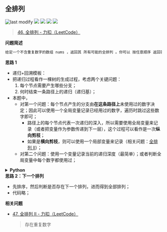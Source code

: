 ## 全排列
<!--START_SECTION:badge-->

![last modify](https://img.shields.io/static/v1?label=last%20modify&message=2022-10-14%2014%3A59%3A33&color=yellowgreen&style=flat-square)
[![](https://img.shields.io/static/v1?label=&message=%E4%B8%AD%E7%AD%89&color=yellow&style=flat-square)](../../../README.md#中等)
[![](https://img.shields.io/static/v1?label=&message=LeetCode&color=green&style=flat-square)](../../../README.md#leetcode)
[![](https://img.shields.io/static/v1?label=&message=%E9%80%92%E5%BD%92&color=blue&style=flat-square)](../../../README.md#递归)
[![](https://img.shields.io/static/v1?label=&message=LeetCode%20Hot%20100&color=blue&style=flat-square)](../../../README.md#leetcode-hot-100)

<!--END_SECTION:badge-->
<!--info
tags: [递归+回溯, lc100]
source: LeetCode
level: 中等
number: '0046'
name: 全排列
companies: []
-->

> [46. 全排列 - 力扣（LeetCode）](https://leetcode.cn/problems/permutations/?favorite=2cktkvj)

<summary><b>问题简述</b></summary>

```txt
给定一个不含重复数字的数组 nums ，返回其 所有可能的全排列 。你可以 按任意顺序 返回答案。
```

<!-- 
<details><summary><b>详细描述</b></summary>

```txt
```

</details>
-->

<!-- <div align="center"><img src="../../../_assets/xxx.png" height="300" /></div> -->

<summary><b>思路 1</b></summary>

- 递归+回溯模板：
- 把递归过程看作一棵树的生成过程，考虑两个关键问题：
  1. 每个节点需要产生哪些分支；
  2. 何时结束一条路径上的递归（递归基）；
- 本题中，
  - 对第一个问题：每个节点产生的分支由**在这条路径上**未使用过的数字决定；因此可以使用一个全局变量记录已经用过的数字，遍历时跳过这些数字即可；
    - 路径上的每个节点代表一次递归的深入，所以需要使用全局变量来记录（或者把变量作为参数传递到下一层），这个过程可以看作是一次**纵向剪枝**；
    - 如果是**横向剪枝**，则可以使用一个局部变量来记录（相关问题：[全排列 II](https://leetcode.cn/problems/permutations-ii/)）；
  - 对第二个问题：使用一个变量记录当前的递归深度（最简单）；或者判断全局变量中每个数字都使用过；

<details><summary><b>Python</b></summary>

```python
class Solution:
    def permute(self, nums: List[int]) -> List[List[int]]:

        ret = []
        used = [0] * len(nums)  # 记录各位置的使用情况
        nums_len = len(nums)

        def dfs(deep, tmp):  # deep: 递归深度
            if deep == nums_len:  # len(tmp) == nums_len 也可以，省一个变量
                ret.append(tmp[:])
                return

            for i in range(nums_len):
                if used[i]: continue
                
                used[i] = 1
                tmp.append(nums[i])
                dfs(deep + 1, tmp)
                tmp.pop()
                used[i] = 0
            
        dfs(0, [])
        return ret
```

</details>

<summary><b>思路 2：下一个排列</b></summary>

- 先排序，然后判断是否存在下一个排列，进而得到全部排列；
- 代码略；

<summary><b>相关问题</b></summary>

- [47. 全排列 II - 力扣（LeetCode）](https://leetcode.cn/problems/permutations-ii/)
    > 存在重复数字
